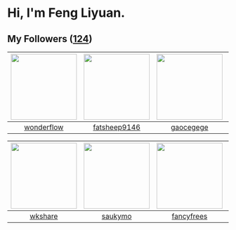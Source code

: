 # Hi, I'm Feng Liyuan.

## My Followers ([124](https://github.com/SunRunAway?tab=followers))

| <img src="https://avatars.githubusercontent.com/u/2173670?v=4" width="150" height="150" /> | <img src="https://avatars.githubusercontent.com/u/11855957?v=4" width="150" height="150" /> | <img src="https://avatars.githubusercontent.com/u/5100735?v=4" width="150" height="150" /> | <img src="https://avatars.githubusercontent.com/u/42286315?v=4" width="150" height="150" /> |
| :----------------------------------------------------------------------------------------: | :-----------------------------------------------------------------------------------------: | :----------------------------------------------------------------------------------------: | :-----------------------------------------------------------------------------------------: |
|                         [wonderflow](https://github.com/wonderflow)                        |                       [fatsheep9146](https://github.com/fatsheep9146)                       |                          [gaocegege](https://github.com/gaocegege)                         |                         [wxning1107](https://github.com/wxning1107)                         |

| <img src="https://avatars.githubusercontent.com/u/2918384?v=4" width="150" height="150" /> | <img src="https://avatars.githubusercontent.com/u/5670704?v=4" width="150" height="150" /> | <img src="https://avatars.githubusercontent.com/u/3293915?v=4" width="150" height="150" /> | <img src="https://avatars.githubusercontent.com/u/4661589?v=4" width="150" height="150" /> |
| :----------------------------------------------------------------------------------------: | :----------------------------------------------------------------------------------------: | :----------------------------------------------------------------------------------------: | :----------------------------------------------------------------------------------------: |
|                            [wkshare](https://github.com/wkshare)                           |                            [saukymo](https://github.com/saukymo)                           |                         [fancyfrees](https://github.com/fancyfrees)                        |                      [IceCoffee2013](https://github.com/IceCoffee2013)                     |
